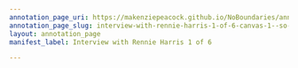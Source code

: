 ```yaml
---
annotation_page_uri: https://makenziepeacock.github.io/NoBoundaries/annotations/interview-with-rennie-harris-1-of-6-canvas-1--so-i-m-thinking-maybe-i-should-just-move-the-microphone----.json
annotation_page_slug: interview-with-rennie-harris-1-of-6-canvas-1--so-i-m-thinking-maybe-i-should-just-move-the-microphone----
layout: annotation_page
manifest_label: Interview with Rennie Harris 1 of 6

---
```

